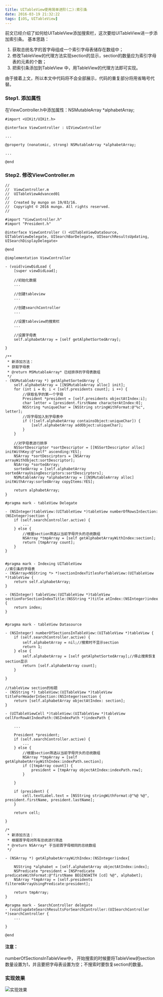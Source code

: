```yaml
---
title: UITableView使用简单进阶(二):索引条
date: 2016-03-19 21:32:22
tags: [iOS, UITableView]
---
```


前文已经介绍了如何给UITableView添加搜索栏，这次要给UITableView进一步添加索引条。
基本思路：

1. 获取总统名字的首字母组成一个索引字母表储存在数组中；
2. 修改TableView的代理方法实现section的显示，section的数量应为索引字母表的元素的个数；
3. 把索引条添加到TableView 中，用TableView的代理方法即可实现。

<!--more-->


由于接着上文，所以本文中代码将不会全部展示，代码的重复部分将用省略号代替。

### Step1. 添加属性

在ViewController.h中添加属性：NSMutableArray *alphabetArray;
	
	#import <UIKit/UIKit.h>

	@interface ViewController : UIViewController
	
	...	
	
	@property (nonatomic, strong) NSMutableArray *alphabetArray;
	
	...			
	
	@end
	
### Step2. 修改ViewController.m
	
	//
	//  ViewController.m
	//  UITableViewAdvanced01
	//
	//  Created by mungo on 19/03/16.
	//  Copyright © 2016 mungo. All rights reserved.
	//
	
	#import "ViewController.h"
	#import "President.h"
	
	@interface ViewController () <UITableViewDataSource, UITableViewDelegate, UISearchBarDelegate, UISearchResultsUpdating, UISearchDisplayDelegate>
	
	@end
	
	@implementation ViewController
	
	- (void)viewDidLoad {
	    [super viewDidLoad];
	    
	    //初始化数据
	    ...
	    
	    //创建tableview
	   	...
	 
	    //创建searchController
	  	...
	  	
	    //设置tableview的搜索栏
		...
	    
	    //设置字母表
	    self.alphabetArray = [self getAlphetSortedArray];
	    
	}
	
	/**
	 * 新添加方法：
	 * 获取字母表
	 * @return MSMutableArray* 已经排序的字母表数组
	 */
	- (NSMutableArray *) getAlphetSortedArray {
	    self.alphabetArray = [[NSMutableArray alloc] init];
	    for (int i = 0; i < [self.presidents count]; i ++) {
	        //获取名字的第一个字母
	        President *president = [self.presidents objectAtIndex:i];
	        char letter = [president.firstName characterAtIndex:0];
	        NSString *uniqueChar = [NSString stringWithFormat:@"%c", letter];
	        //将字母加入到字母表中
	        if (![self.alphabetArray containsObject:uniqueChar]) {
	            [self.alphabetArray addObject:uniqueChar];
	        }
	    }
	    
	    //对字母表进行排序
	    NSSortDescriptor *sortDescriptor = [[NSSortDescriptor alloc] initWithKey:@"self" ascending:YES];
	    NSArray *sortDescirptors = [NSArray arrayWithObject:sortDescriptor];
	    NSArray *sortedArray;
	    sortedArray = [self.alphabetArray sortedArrayUsingDescriptors:sortDescirptors];
	    NSMutableArray *alphabetArray = [[NSMutableArray alloc] initWithArray:sortedArray copyItems:YES];
	    
	    return alphabetArray;
	}
	
	#pragma mark - tableView Delegate
	
	- (NSInteger)tableView:(UITableView *)tableView numberOfRowsInSection:(NSInteger)section {
	    if (self.searchController.active) {
	        ...
	    } else {
	      	//根据section筛选以当前字母开头的总统数组
      		NSArray *tmpArray = [self getAlphabetArrayWithIndex:section];
	        return [tmpArray count];
	    }
	}
	

	#pragma mark - Indexing UITableView
	//索引条的字母表
	- (NSArray<NSString *> *)sectionIndexTitlesForTableView:(UITableView *)tableView {
	    return self.alphabetArray;
	}
	
	- (NSInteger) tableView:(UITableView *)tableView sectionForSectionIndexTitle:(NSString *)title atIndex:(NSInteger)index {
	    return index;
	}
	
	
	#pragma mark - tableView Datasource
	
	- (NSInteger) numberOfSectionsInTableView:(UITableView *)tableView {
	    if (self.searchController.active) {
	        self.alphabetArray = nil;//搜索时不显示section
	        return 1;
	    } else {
	        self.alphabetArray = [self getAlphetSortedArray];//停止搜索恢复section显示
	        return [self.alphabetArray count];
	    }
	    
	}
	
	//tableView section的标题
	- (NSString *) tableView:(UITableView *)tableView titleForHeaderInSection:(NSInteger)section {
	    return [self.alphabetArray objectAtIndex: section];
	}
	
	- (UITableViewCell *)tableView:(UITableView *)tableView cellForRowAtIndexPath:(NSIndexPath *)indexPath {
	   
	   	...
	   	    
	    President *president;
	    if (self.searchController.active) {
	       	...
	    } else {
	        //根据section筛选以当前字母开头的总统数组
	        NSArray *tmpArray = [self getAlphabetArrayWithIndex:indexPath.section];
	        if ([tmpArray count]) {
	            president = [tmpArray objectAtIndex:indexPath.row];
	        }
	        
	    }
	  
	    if (president) {
	        cell.textLabel.text = [NSString stringWithFormat:@"%@ %@", president.firstName, president.lastName];
	    }
	   
	    return cell;
	    
	}
	
	/*
	 * 新添加方法：
	 * 根据首字母对所有总统进行筛选
	 * @return NSArray* 于当前首字母相同的总统数组
	 */
	
	- (NSArray *) getAlphabetArrayWithIndex:(NSInteger)index{
	    
	    NSString *alphabet = [self.alphabetArray objectAtIndex:index];
	    NSPredicate *president = [NSPredicate predicateWithFormat:@"firstName BEGINSWITH [cd] %@", alphabet];
	    NSArray *tmpArray = [self.presidents filteredArrayUsingPredicate:president];
	    
	    return tmpArray;
	}
	
	#pragma mark - SearchController delegate
	- (void)updateSearchResultsForSearchController:(UISearchController *)searchController {
	    ...
	    
	}
	
	@end


#### 注意：

numberOfSectionsInTableView中， 开始搜索的时候要将TableView的section数量设置为1，并且要把字母表设置为空；不搜索时要恢复section的数量。

### 实现效果

![实现效果](https://p4.ssl.qhimg.com/t0162f8e32897367e8f.gif)




